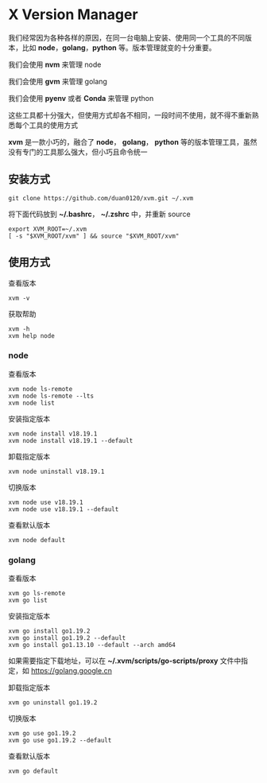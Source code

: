 # X Version Manager

我们经常因为各种各样的原因，在同一台电脑上安装、使用同一个工具的不同版本，比如 **node**，**golang**，**python** 等。版本管理就变的十分重要。

我们会使用 **nvm** 来管理 node

我们会使用 **gvm** 来管理 golang

我们会使用 **pyenv** 或者 **Conda** 来管理 python

这些工具都十分强大，但使用方式却各不相同，一段时间不使用，就不得不重新熟悉每个工具的使用方式

**xvm** 是一款小巧的，融合了 **node**， **golang**， **python** 等的版本管理工具，虽然没有专门的工具那么强大，但小巧且命令统一

## 安装方式

```
git clone https://github.com/duan0120/xvm.git ~/.xvm
```

将下面代码放到 **~/.bashrc**， **~/.zshrc** 中，并重新 source

```
export XVM_ROOT=~/.xvm
[ -s "$XVM_ROOT/xvm" ] && source "$XVM_ROOT/xvm"
```

## 使用方式

查看版本

```
xvm -v
```

获取帮助

```
xvm -h
xvm help node
```

### node

查看版本

```
xvm node ls-remote
xvm node ls-remote --lts
xvm node list
```

安装指定版本

```
xvm node install v18.19.1
xvm node install v18.19.1 --default
```

卸载指定版本

```
xvm node uninstall v18.19.1
```

切换版本

```
xvm node use v18.19.1
xvm node use v18.19.1 --default
```

查看默认版本

```
xvm node default
```

### golang

查看版本

```
xvm go ls-remote
xvm go list
```

安装指定版本

```
xvm go install go1.19.2
xvm go install go1.19.2 --default
xvm go install go1.13.10 --default --arch amd64
```

如果需要指定下载地址，可以在 **~/.xvm/scripts/go-scripts/proxy** 文件中指定，如 https://golang.google.cn

卸载指定版本

```
xvm go uninstall go1.19.2
```

切换版本

```
xvm go use go1.19.2
xvm go use go1.19.2 --default
```

查看默认版本

```
xvm go default
```
